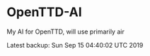 # OpenTTD-AI
My AI for OpenTTD, will use primarily air

Latest backup: Sun Sep 15 04:40:02 UTC 2019

